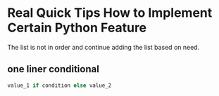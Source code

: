 # Real Quick Tips How to Implement Certain Python Feature
The list is not in order and continue adding the list based on need.

## one liner conditional 
```python
value_1 if condition else value_2
```
